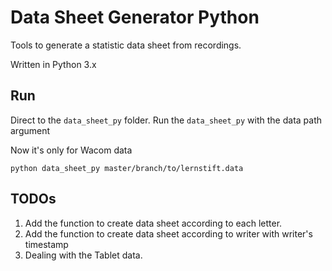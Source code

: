 Data Sheet Generator Python
===

Tools to generate a statistic data sheet from recordings.

Written in Python 3.x

## Run

Direct to the `data_sheet_py` folder. Run the `data_sheet_py` with the data path argument

Now it's only for Wacom data

    python data_sheet_py master/branch/to/lernstift.data


## TODOs

1. Add the function to create data sheet according to each letter.
2. Add the function to create data sheet according to writer with writer's timestamp
2. Dealing with the Tablet data.


